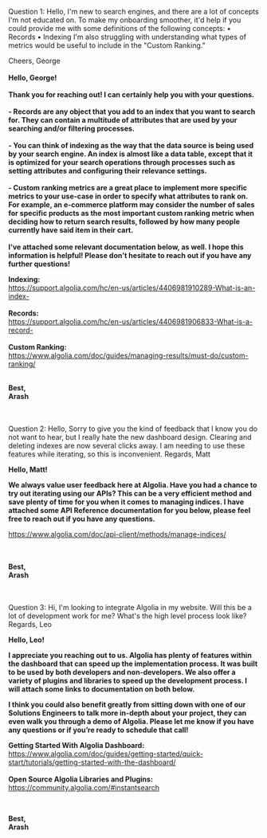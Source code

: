 Question 1: Hello,
I'm new to search engines, and there are a lot of concepts I'm not educated on. To make my onboarding smoother, it'd help if you could provide me with some definitions of the following concepts:
•	Records
•	Indexing
I'm also struggling with understanding what types of metrics would be useful to include in the "Custom Ranking."

Cheers, George
<br />
<br />
**Hello, George!
<br />
<br />
Thank you for reaching out! I can certainly help you with your questions.** <br />
<br />
**- Records are any object that you add to an index that you want to search for. They can contain a multitude of attributes that are used by your searching and/or filtering processes.**
<br />
<br />
**-	You can think of indexing as the way that the data source is being used by your search engine. An index is almost like a data table, except that it is optimized for your search operations through processes such as setting attributes and configuring their relevance settings.**
<br />
<br />
**-	Custom ranking metrics are a great place to implement more specific metrics to your use-case in order to specify what attributes to rank on. For example, an e-commerce platform may consider the number of sales for specific products as the most important custom ranking metric when deciding how to return search results, followed by how many people currently have said item in their cart.**
<br />
<br />
**I've attached some relevant documentation below, as well. I hope this information is helpful! Please don't hesitate to reach out if you have any further questions!**
<br />

**Indexing:**
<br />
https://support.algolia.com/hc/en-us/articles/4406981910289-What-is-an-index-<br />
<br />
**Records:**
<br />
https://support.algolia.com/hc/en-us/articles/4406981906833-What-is-a-record-<br />
<br />
**Custom Ranking:**
<br />
https://www.algolia.com/doc/guides/managing-results/must-do/custom-ranking/
<br />
<br />



**Best,<br />
Arash**
<br />
<br />
<br />

Question 2: Hello,
Sorry to give you the kind of feedback that I know you do not want to hear, but I really hate the new dashboard design. Clearing and deleting indexes are now several clicks away. I am needing to use these features while iterating, so this is inconvenient.
Regards, Matt

**Hello, Matt!**

**We always value user feedback here at Algolia. Have you had a chance to try out iterating using our APIs? This can be a very efficient method and save plenty of time for you when it comes to managing indices. I have attached some API Reference documentation for you below, please feel free to reach out if you have any questions.**

https://www.algolia.com/doc/api-client/methods/manage-indices/
<br />
<br />
<br />

**Best,<br />
Arash**
<br />
<br />
<br />

Question 3: Hi,
I'm looking to integrate Algolia in my website. Will this be a lot of development work for me? What's the high level process look like?
Regards, Leo

**Hello, Leo!**

**I appreciate you reaching out to us. Algolia has plenty of features within the dashboard that can speed up the implementation process. It was built to be used by both developers and non-developers. We also offer a variety of plugins and libraries to speed up the development process. I will attach some links to documentation on both below.**

**I think you could also benefit greatly from sitting down with one of our Solutions Engineers to talk more in-depth about your project, they can even walk you through a demo of Algolia. Please let me know if you have any questions or if you’re ready to schedule that call!**

**Getting Started With Algolia Dashboard:**
<br />
https://www.algolia.com/doc/guides/getting-started/quick-start/tutorials/getting-started-with-the-dashboard/
<br />
<br />
**Open Source Algolia Libraries and Plugins:**
<br />
https://community.algolia.com/#instantsearch

<br />

**Best,<br />
Arash**

<br />
<br />




